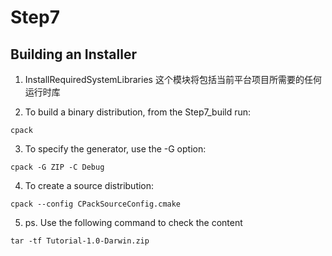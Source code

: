 # Step7
## Building an Installer

1. InstallRequiredSystemLibraries 这个模块将包括当前平台项目所需要的任何运行时库

2. To build a binary distribution, from the Step7_build run:
```
cpack
```

3. To specify the generator, use the -G option:
```
cpack -G ZIP -C Debug
```

4. To create a source distribution:
```
cpack --config CPackSourceConfig.cmake
```

5. ps. Use  the following command to check the content
```
tar -tf Tutorial-1.0-Darwin.zip
```

